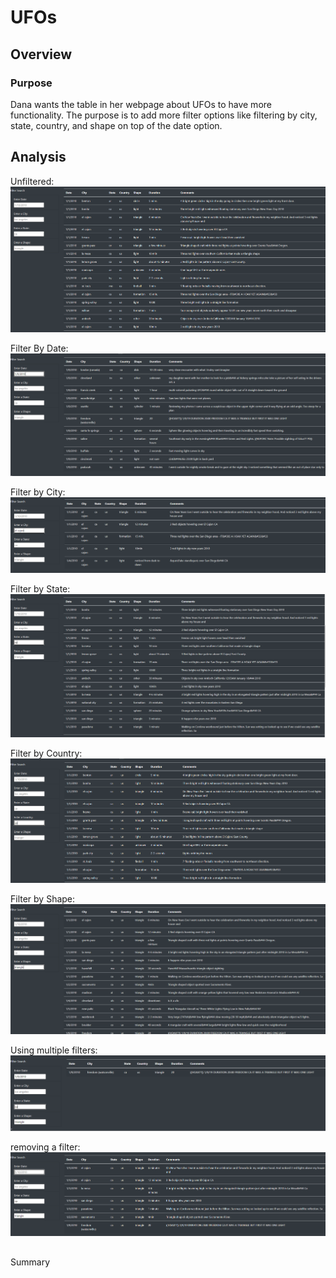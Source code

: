 # UFOs
## Overview
### Purpose
Dana wants the table in her webpage about UFOs to have more functionality. The purpose is to add more filter options like filtering by city, state, country, and shape on top of the date option.

## Analysis
Unfiltered:
![unfiltered](resources/unfiltered.PNG)

Filter By Date:
![Date Filter](resources/filterByDate.PNG)

Filter by City:
![City Filter](resources/filterByCity.PNG)

Filter by State: 
![State Filter](resources/filterByState.PNG)

Filter by Country:
![Country Filter](resources/filterByCountry.PNG)

Filter by Shape:
![Shape Filter](resources/filterByShape.PNG)

Using multiple filters:
![multifilter](resources/multiFilter.PNG)

removing a filter:
![filter remove](resources/removeFilter.PNG)

##
Summary
